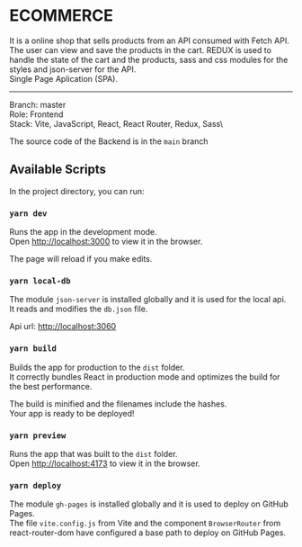 # ECOMMERCE

It is a online shop that sells products from an API consumed with Fetch API.
The user can view and save the products in the cart.
REDUX is used to handle the state of the cart and the products, sass and css modules for the styles and json-server for the API.\
Single Page Aplication (SPA).
***
Branch: master\
Role: Frontend\
Stack: Vite, JavaScript, React, React Router, Redux, Sass\

The source code of the Backend is in the `main` branch

## Available Scripts

In the project directory, you can run:

### `yarn dev`

Runs the app in the development mode.\
Open [http://localhost:3000](http://localhost:3000) to view it in the browser.

The page will reload if you make edits.

### `yarn local-db`

The module `json-server` is installed globally and it is used for the local api. It reads and modifies the `db.json` file.

Api url: [http://localhost:3060](http://localhost:3060)

### `yarn build`

Builds the app for production to the `dist` folder.\
It correctly bundles React in production mode and optimizes the build for the best performance.

The build is minified and the filenames include the hashes.\
Your app is ready to be deployed!

### `yarn preview`

Runs the app that was built to the `dist` folder.\
Open [http://localhost:4173](http://localhost:4173) to view it in the browser.

### `yarn deploy`

The module `gh-pages` is installed globally and it is used to deploy on GitHub Pages.\
The file `vite.config.js` from Vite and the component `BrowserRouter` from react-router-dom have configured a base path to deploy on GitHub Pages.